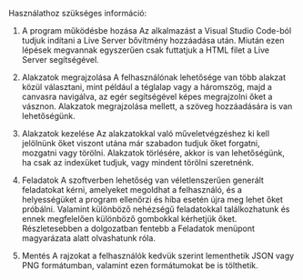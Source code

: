 Használathoz szükséges információ:

1. A program működésbe hozása
    Az alkalmazást a Visual Studio Code-ból tudjuk indítani a Live Server bővítmény hozzáadása után. Miután ezen lépések megvannak egyszerűen csak futtatjuk a HTML filet a Live Server segítségével.

2. Alakzatok megrajzolása
    A felhasználónak lehetősége van több alakzat közül választani, mint például a téglalap vagy a háromszög, majd a canvasra navigálva, az egér segítségével képes megrajzolni őket a vásznon. Alakzatok megrajzolása mellett, a szöveg hozzáadására is van lehetőségünk.

3. Alakzatok kezelése
    Az alakzatokkal való műveletvégzéshez ki kell jelölnünk őket viszont utána már szabadon tudjuk őket forgatni, mozgatni vagy törölni. Alakzatok törlésére, akkor is van lehetőségünk, ha csak az indexüket tudjuk, vagy mindent törölni szeretnénk.

4. Feladatok
	A szoftverben lehetőség van véletlenszerűen generált feladatokat kérni, amelyeket megoldhat a felhasználó, és a helyességüket a program ellenőrzi és hiba esetén újra meg lehet őket próbálni. Valamint különböző nehézségű feladatokkal találkozhatunk és ennek megfelelően különböző gombokkal kérhetjük őket. Részletesebben a dolgozatban fentebb a Feladatok menüpont magyarázata alatt olvashatunk róla.

5. Mentés
	A rajzokat a felhasználók kedvük szerint lementhetik JSON vagy PNG formátumban, valamint ezen formátumokat be is tölthetik. 
